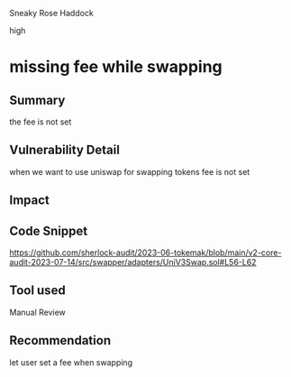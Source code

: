 Sneaky Rose Haddock

high

# missing fee while swapping
## Summary

the fee is not set

## Vulnerability Detail

when we want to use uniswap for swapping tokens fee is not set

## Impact

## Code Snippet

https://github.com/sherlock-audit/2023-06-tokemak/blob/main/v2-core-audit-2023-07-14/src/swapper/adapters/UniV3Swap.sol#L56-L62

## Tool used

Manual Review

## Recommendation
let user set a fee when swapping
